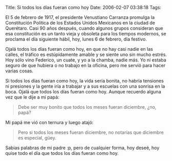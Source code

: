 Title: Si todos los días fueran como hoy
Date: 2006-02-07 03:38:18
Tags: 

<p>El 5 de febrero de 1917, el presidente Venustiano Carranza promulga la Constitución Política de los Estados Unidos Mexicanos en la ciudad de Querétaro. Casi 90 años después, cuando algunos grupos consideran que esa constitución es un tanto vieja y obsoleta para los tiempos modernos, se proclama el día siguiente hábil, hoy, lunes 6 de febrero, día festivo.

Ojalá todos los días fueran como hoy, en que no hay casi nadie en las calles, el tráfico es estúpidamente amable y se siente uno sin mucho estrés. Hoy sólo vino Federico, un cuate, y yo a la chamba, nadie más. Yo ni estaba seguro de que hubiera o no trabajo en la oficina, pero me servió para hacer varias cosas.

Si todos los días fueran como hoy, la vida sería bonita, no habría tensiones ni presiones y la gente iría a trabajar y a sus escuelas con una sonrisa en la boca. Ojalá que todos los días fueran como hoy. Aunque recuerdo alguna vez que le dije a mi papá:
</p>
<blockquote>Debe ser muy bonito que todos los meses fueran diciembre, ¿no, papá?</blockquote>
<p>
Mi papá me vió con ternura y luego atajó:
</p>
<blockquote>Pero si todos los meses fueran diciembre, no notarías que diciembre es especial, güey.</blockquote>
<p>
Sabias palabras de mi padre :p, pero de cualquier forma, hoy deseé, hoy quise todo el día que todos los días fueran como hoy. </p>
